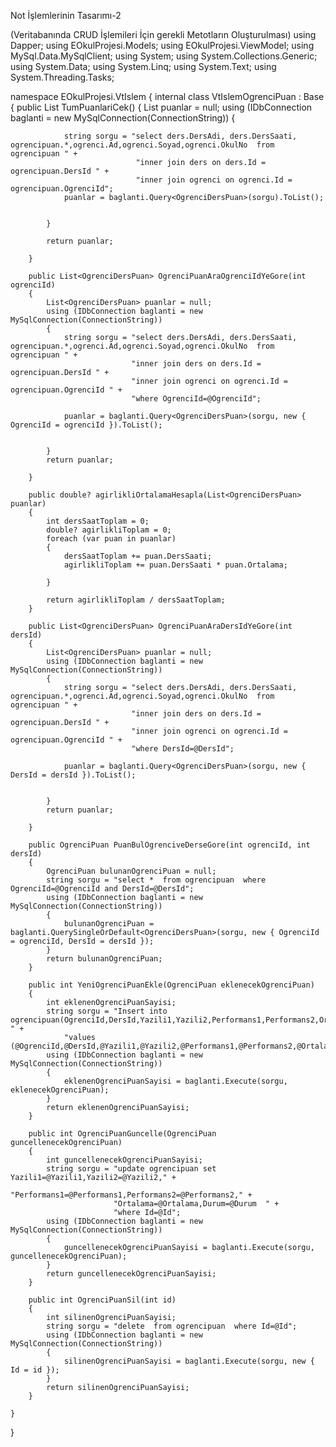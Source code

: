 Not İşlemlerinin Tasarımı-2 

(Veritabanında CRUD İşlemileri İçin gerekli Metotların Oluşturulması)
using Dapper;
using EOkulProjesi.Models;
using EOkulProjesi.ViewModel;
using MySql.Data.MySqlClient;
using System;
using System.Collections.Generic;
using System.Data;
using System.Linq;
using System.Text;
using System.Threading.Tasks;

namespace EOkulProjesi.VtIslem
{
    internal class VtIslemOgrenciPuan : Base
    {
        public List<OgrenciDersPuan> TumPuanlariCek()
        {
            List<OgrenciDersPuan> puanlar = null;
            using (IDbConnection baglanti = new MySqlConnection(ConnectionString))
            {

                string sorgu = "select ders.DersAdi, ders.DersSaati, ogrencipuan.*,ogrenci.Ad,ogrenci.Soyad,ogrenci.OkulNo  from ogrencipuan " +
                                "inner join ders on ders.Id = ogrencipuan.DersId " +
                                "inner join ogrenci on ogrenci.Id = ogrencipuan.OgrenciId";
                puanlar = baglanti.Query<OgrenciDersPuan>(sorgu).ToList();


            }

            return puanlar;

        }

        public List<OgrenciDersPuan> OgrenciPuanAraOgrenciIdYeGore(int ogrenciId)
        {
            List<OgrenciDersPuan> puanlar = null;
            using (IDbConnection baglanti = new MySqlConnection(ConnectionString))
            {
                string sorgu = "select ders.DersAdi, ders.DersSaati, ogrencipuan.*,ogrenci.Ad,ogrenci.Soyad,ogrenci.OkulNo  from ogrencipuan " +
                               "inner join ders on ders.Id = ogrencipuan.DersId " +
                               "inner join ogrenci on ogrenci.Id = ogrencipuan.OgrenciId " +
                               "where OgrenciId=@OgrenciId";

                puanlar = baglanti.Query<OgrenciDersPuan>(sorgu, new { OgrenciId = ogrenciId }).ToList();


            }
            return puanlar;

        }

        public double? agirlikliOrtalamaHesapla(List<OgrenciDersPuan> puanlar)
        {
            int dersSaatToplam = 0;
            double? agirlikliToplam = 0;
            foreach (var puan in puanlar)
            {
                dersSaatToplam += puan.DersSaati;
                agirlikliToplam += puan.DersSaati * puan.Ortalama;

            }

            return agirlikliToplam / dersSaatToplam;
        }

        public List<OgrenciDersPuan> OgrenciPuanAraDersIdYeGore(int dersId)
        {
            List<OgrenciDersPuan> puanlar = null;
            using (IDbConnection baglanti = new MySqlConnection(ConnectionString))
            {
                string sorgu = "select ders.DersAdi, ders.DersSaati, ogrencipuan.*,ogrenci.Ad,ogrenci.Soyad,ogrenci.OkulNo  from ogrencipuan " +
                               "inner join ders on ders.Id = ogrencipuan.DersId " +
                               "inner join ogrenci on ogrenci.Id = ogrencipuan.OgrenciId " +
                               "where DersId=@DersId";

                puanlar = baglanti.Query<OgrenciDersPuan>(sorgu, new { DersId = dersId }).ToList();


            }
            return puanlar;

        }

        public OgrenciPuan PuanBulOgrenciveDerseGore(int ogrenciId, int dersId)
        {
            OgrenciPuan bulunanOgrenciPuan = null;
            string sorgu = "select *  from ogrencipuan  where OgrenciId=@OgrenciId and DersId=@DersId";
            using (IDbConnection baglanti = new MySqlConnection(ConnectionString))
            {
                bulunanOgrenciPuan = baglanti.QuerySingleOrDefault<OgrenciDersPuan>(sorgu, new { OgrenciId = ogrenciId, DersId = dersId });
            }
            return bulunanOgrenciPuan;
        }

        public int YeniOgrenciPuanEkle(OgrenciPuan eklenecekOgrenciPuan)
        {
            int eklenenOgrenciPuanSayisi;
            string sorgu = "Insert into ogrencipuan(OgrenciId,DersId,Yazili1,Yazili2,Performans1,Performans2,Ortalama,Durum) " +
                "values (@OgrenciId,@DersId,@Yazili1,@Yazili2,@Performans1,@Performans2,@Ortalama,@Durum)";
            using (IDbConnection baglanti = new MySqlConnection(ConnectionString))
            {
                eklenenOgrenciPuanSayisi = baglanti.Execute(sorgu, eklenecekOgrenciPuan);
            }
            return eklenenOgrenciPuanSayisi;
        }

        public int OgrenciPuanGuncelle(OgrenciPuan guncellenecekOgrenciPuan)
        {
            int guncellenecekOgrenciPuanSayisi;
            string sorgu = "update ogrencipuan set Yazili1=@Yazili1,Yazili2=@Yazili2," +
                           "Performans1=@Performans1,Performans2=@Performans2," +
                           "Ortalama=@Ortalama,Durum=@Durum  " +
                           "where Id=@Id";
            using (IDbConnection baglanti = new MySqlConnection(ConnectionString))
            {
                guncellenecekOgrenciPuanSayisi = baglanti.Execute(sorgu, guncellenecekOgrenciPuan);
            }
            return guncellenecekOgrenciPuanSayisi;
        }

        public int OgrenciPuanSil(int id)
        {
            int silinenOgrenciPuanSayisi;
            string sorgu = "delete  from ogrencipuan  where Id=@Id";
            using (IDbConnection baglanti = new MySqlConnection(ConnectionString))
            {
                silinenOgrenciPuanSayisi = baglanti.Execute(sorgu, new { Id = id });
            }
            return silinenOgrenciPuanSayisi;
        }

    }


}
